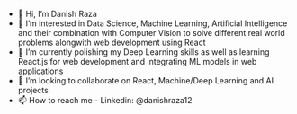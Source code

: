 - 👋 Hi, I’m Danish Raza
- 👀 I’m interested in Data Science, Machine Learning, Artificial Intelligence and their combination with Computer Vision to solve different real world problems alongwith web development using React
- 🌱 I’m currently polishing my Deep Learning skills as well as learning React.js for web development and integrating ML models in web applications
- 💞️ I’m looking to collaborate on React, Machine/Deep Learning and AI projects 
- 📫 How to reach me - Linkedin: @danishraza12
